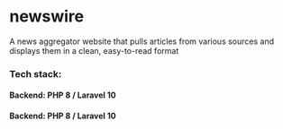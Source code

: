 # newswire
A news aggregator website that pulls articles from various sources and displays them in a clean, easy-to-read format

### Tech stack:
#### **Backend:** PHP 8 / Laravel 10
#### **Backend:** PHP 8 / Laravel 10
